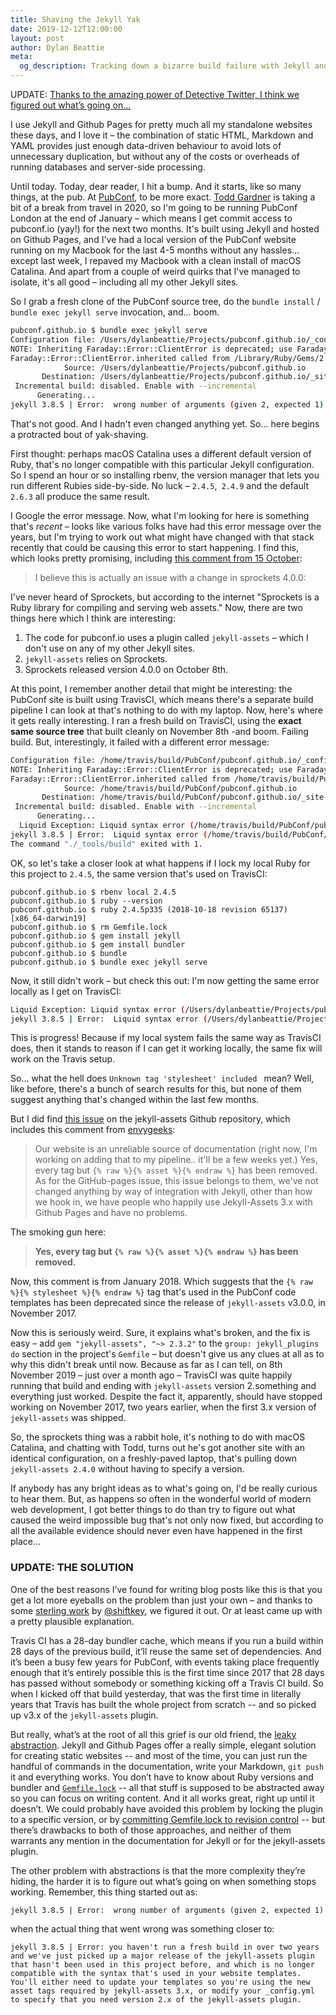 ```yaml
---
title: Shaving the Jekyll Yak
date: 2019-12-12T12:00:00
layout: post
author: Dylan Beattie
meta: 
  og_description: Tracking down a bizarre build failure with Jekyll and pubconf.io
---
```

UPDATE: [Thanks to the amazing power of Detective Twitter, I think we figured out what’s going on… ](#update-the-solution)

I use Jekyll and Github Pages for pretty much all my standalone websites these days, and I love it – the combination of static HTML, Markdown and YAML provides just enough data-driven behaviour to avoid lots of unnecessary duplication, but without any of the costs or overheads of running databases and server-side processing.

Until today. Today, dear reader, I hit a bump. And it starts, like so many things, at the pub. At [PubConf](https://pubconf.io/), to be more exact. [Todd Gardner](https://twitter.com/toddhgardner) is taking a bit of a break from travel in 2020, so I'm going to be running PubConf London at the end of January – which means I get commit access to pubconf.io (yay!) for the next two months. It's built using Jekyll and hosted on Github Pages, and I've had a local version of the PubConf website running on my Macbook for the last 4-5 months without any hassles... except last week, I repaved my Macbook with a clean install of macOS Catalina. And apart from a couple of weird quirks that I've managed to isolate, it's all good – including all my other Jekyll sites.

So I grab a fresh clone of the PubConf source tree, do the `bundle install` / `bundle exec jekyll serve` invocation, and... boom.

```bash
pubconf.github.io $ bundle exec jekyll serve
Configuration file: /Users/dylanbeattie/Projects/pubconf.github.io/_config.yml
NOTE: Inheriting Faraday::Error::ClientError is deprecated; use Faraday::ClientError instead. It will be removed in or after version 1.0
Faraday::Error::ClientError.inherited called from /Library/Ruby/Gems/2.6.0/gems/octokit-4.14.0/lib/octokit/middleware/follow_redirects.rb:14.
            Source: /Users/dylanbeattie/Projects/pubconf.github.io
       Destination: /Users/dylanbeattie/Projects/pubconf.github.io/_site
 Incremental build: disabled. Enable with --incremental
      Generating... 
jekyll 3.8.5 | Error:  wrong number of arguments (given 2, expected 1)
```

That's not good. And I hadn't even changed anything yet. So... here begins a protracted bout of yak-shaving. 

First thought: perhaps macOS Catalina uses a different default version of Ruby, that's no longer compatible with this particular Jekyll configuration. So I spend an hour or so installing rbenv, the version manager that lets you run different Rubies side-by-side. No luck – `2.4.5`,` 2.4.9` and the default `2.6.3` all produce the same result.

I Google the error message. Now, what I'm looking for here is something that's *recent* – looks like various folks have had this error message over the years, but I'm trying to work out what might have changed with that stack recently that could be causing this error to start happening. I find this, which looks pretty promising, including [this comment from 15 October](https://github.com/envygeeks/jekyll-assets/issues/622#issuecomment-542363774):

> I believe this is actually an issue with a change in sprockets 4.0.0:

I've never heard of Sprockets, but according to the internet "Sprockets is a Ruby library for compiling and serving web assets." Now, there are two things here which I think are interesting:

1. The code for pubconf.io uses a plugin called `jekyll-assets` – which I don't use on any of my other Jekyll sites.
2. `jekyll-assets` relies on Sprockets. 
3. Sprockets released version 4.0.0 on October 8th.

At this point, I remember another detail that might be interesting: the PubConf site is built using TravisCI, which means there's a separate build pipeline I can look at that's nothing to do with my laptop. Now, here's where it gets really interesting. I ran a fresh build on TravisCI, using the **exact same source tree** that built cleanly on November 8th -and boom. Failing build. But, interestingly, it failed with a different error message:

```bash
Configuration file: /home/travis/build/PubConf/pubconf.github.io/_config.yml
NOTE: Inheriting Faraday::Error::ClientError is deprecated; use Faraday::ClientError instead. It will be removed in or after version 1.0
Faraday::Error::ClientError.inherited called from /home/travis/build/PubConf/pubconf.github.io/vendor/bundle/ruby/2.4.0/gems/octokit-4.14.0/lib/octokit/middleware/follow_redirects.rb:14.
            Source: /home/travis/build/PubConf/pubconf.github.io
       Destination: /home/travis/build/PubConf/pubconf.github.io/_site
 Incremental build: disabled. Enable with --incremental
      Generating... 
  Liquid Exception: Liquid syntax error (/home/travis/build/PubConf/pubconf.github.io/_includes/head.html line 111): Unknown tag 'stylesheet' included in /_layouts/default.html
jekyll 3.8.5 | Error:  Liquid syntax error (/home/travis/build/PubConf/pubconf.github.io/_includes/head.html line 111): Unknown tag 'stylesheet' included 
The command "./_tools/build" exited with 1.
```

OK, so let's take a closer look at what happens if I lock my local Ruby for this project to `2.4.5`, the same version that's used on TravisCI:

```
pubconf.github.io $ rbenv local 2.4.5
pubconf.github.io $ ruby --version
pubconf.github.io $ ruby 2.4.5p335 (2018-10-18 revision 65137) [x86_64-darwin19]
pubconf.github.io $ rm Gemfile.lock
pubconf.github.io $ gem install jekyll
pubconf.github.io $ gem install bundler
pubconf.github.io $ bundle
pubconf.github.io $ bundle exec jekyll serve
```

Now, it still didn't work – but check this out: I'm now getting the same error locally as I get on TravisCI:

```bash
Liquid Exception: Liquid syntax error (/Users/dylanbeattie/Projects/pubconf.github.io/_includes/head.html line 111): Unknown tag 'stylesheet' included in /_layouts/default.html
jekyll 3.8.5 | Error:  Liquid syntax error (/Users/dylanbeattie/Projects/pubconf.github.io/_includes/head.html line 111): Unknown tag 'stylesheet' included 
```

This is progress! Because if my local system fails the same way as TravisCI does, then it stands to reason if I can get it working locally, the same fix will work on the Travis setup.

So... what the hell does `Unknown tag 'stylesheet' included ` mean? Well, like before, there's a bunch of search results for this, but none of them suggest anything that's changed within the last few months.

But I did find [this issue](https://github.com/envygeeks/jekyll-assets/issues/342) on the jekyll-assets Github repository, which includes this comment from [envygeeks](https://github.com/envygeeks/jekyll-assets/issues/342#issuecomment-360634222):

> Our website is an unreliable source of documentation (right now, I'm working on adding that to my pipeline.. it'll be a few weeks yet.) Yes, every tag but `{% raw %}{% asset %}{% endraw %}` has been removed. As for the GitHub-pages issue, this issue belongs to them, we've not changed anything by way of integration with Jekyll, other than how we hook in, we have people who happily use Jekyll-Assets 3.x with Github Pages and have no problems.

The smoking gun here:

> **Yes, every tag but `{% raw %}{% asset %}{% endraw %}` has been removed.** 

Now, this comment is from January 2018. Which suggests that the `{% raw %}{% stylesheet %}{% endraw %}` tag that's used in the PubConf code templates has been deprecated since the release of `jekyll-assets` v3.0.0, in November 2017.

Now this is seriously weird. Sure, it explains what's broken, and the fix is easy – add `gem "jekyll-assets", "~> 2.3.2"` to the `group: jekyll_plugins do` section in the project's `Gemfile` – but doesn't give us any clues at all as to why this didn't break until now. Because as far as I can tell, on 8th November 2019 – just over a month ago – TravisCI was quite happily running that build and ending with `jekyll-assets` version 2.something and everything just worked. Despite the fact it, apparently, should have stopped working on November 2017, two years earlier, when the first 3.x version of `jekyll-assets` was shipped.

So, the sprockets thing was a rabbit hole, it's nothing to do with macOS Catalina, and chatting with Todd, turns out he's got another site with an identical configuration, on a freshly-paved laptop, that's pulling down `jekyll-assets 2.4.0` without having to specify a version. 

If anybody has any bright ideas as to what's going on, I'd be really curious to hear them. But, as happens so often in the wonderful world of modern web development, I got better things to do than try to figure out what caused the weird impossible bug that's not only now fixed, but according to all the available evidence should never even have happened in the first place... 

### UPDATE: THE SOLUTION

One of the best reasons I’ve found for writing blog posts like this is that you get a lot more eyeballs on the problem than just your own – and thanks to some [sterling work](https://twitter.com/shiftkey/status/1205142441579499520) by [@shiftkey](https://twitter.com/shiftkey), we figured it out. Or at least came up with a pretty plausible explanation.

Travis CI has a 28-day bundler cache, which means if you run a build within 28 days of the previous build, it’ll reuse the same set of dependencies. And it’s been a busy few years for PubConf, with events taking place frequently enough that it’s entirely possible this is the first time since 2017 that 28 days has passed without somebody or something kicking off a Travis CI build. So when I kicked off that build yesterday, that was the first time in literally years that Travis has built the whole project from scratch -- and so picked up v3.x of the `jekyll-assets` plugin.

But really, what’s at the root of all this grief is our old friend, the [leaky abstraction](https://www.joelonsoftware.com/2002/11/11/the-law-of-leaky-abstractions/). Jekyll and Github Pages offer a really simple, elegant solution for creating static websites -- and most of the time, you can just run the handful of commands in the documentation, write your Markdown, `git push` it and everything works. You don’t have to know about Ruby versions and bundler and [`Gemfile.lock`](https://bundler.io/v1.3/rationale.html) -- all that stuff is supposed to be abstracted away so you can focus on writing content. And it all works great, right up until it doesn’t. We could probably have avoided this problem by locking the plugin to a specific version, or by [committing Gemfile.lock to revision control](https://www.google.com/search?q=should+I+commit+Gemfile.lock) -- but there’s drawbacks to both of those approaches, and neither of them warrants any mention in the documentation for Jekyll or for the jekyll-assets plugin.

The other problem with abstractions is that the more complexity they’re hiding, the harder it is to figure out what’s going on when something stops working. Remember, this thing started out as:

```
jekyll 3.8.5 | Error:  wrong number of arguments (given 2, expected 1)
```

when the actual thing that went wrong was something closer to:

```
jekyll 3.8.5 | Error: you haven't run a fresh build in over two years and we've just picked up a major release of the jekyll-assets plugin that hasn't been used in this project before, and which is no longer compatible with the syntax that's used in your website templates. You'll either need to update your templates so you're using the new asset tags required by jekyll-assets 3.x, or modify your _config.yml to specify that you need version 2.x of the jekyll-assets plugin.
```





 

